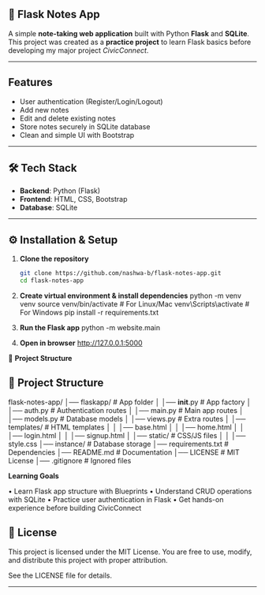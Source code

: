 ## 📝 Flask Notes App

A simple **note-taking web application** built with Python **Flask** and **SQLite**.  
This project was created as a **practice project** to learn Flask basics before developing my major project *CivicConnect*.  

---

## Features
- User authentication (Register/Login/Logout)
- Add new notes
- Edit and delete existing notes
- Store notes securely in SQLite database
- Clean and simple UI with Bootstrap

---

## 🛠 Tech Stack
- **Backend**: Python (Flask)  
- **Frontend**: HTML, CSS, Bootstrap  
- **Database**: SQLite  

---

## ⚙️ Installation & Setup

1. **Clone the repository**
   ```bash
   git clone https://github.com/nashwa-b/flask-notes-app.git
   cd flask-notes-app
   
2. **Create virtual environment & install dependencies**
    python -m venv venv
source venv/bin/activate   # For Linux/Mac
venv\Scripts\activate      # For Windows
pip install -r requirements.txt

3. **Run the Flask app**
   python -m website.main

4. **Open in browser**
   http://127.0.0.1:5000

📂 **Project Structure**


## 📂 Project Structure

flask-notes-app/
│── flaskapp/               # App folder
│   │── __init__.py          # App factory
│   │── auth.py              # Authentication routes
│   │── main.py              # Main app routes
│   │── models.py            # Database models
│   │── views.py             # Extra routes
│   │── templates/           # HTML templates
│   │   │── base.html
│   │   │── home.html
│   │   │── login.html
│   │   │── signup.html
│   │── static/              # CSS/JS files
│   │   │── style.css
│── instance/                # Database storage
│── requirements.txt         # Dependencies
│── README.md                # Documentation
│── LICENSE                  # MIT License
│── .gitignore               # Ignored files



**Learning Goals**

• Learn Flask app structure with Blueprints
• Understand CRUD operations with SQLite
• Practice user authentication in Flask
• Get hands-on experience before building CivicConnect

## 📜 License

This project is licensed under the MIT License.
You are free to use, modify, and distribute this project with proper attribution.

See the LICENSE
 file for details.

 
---


